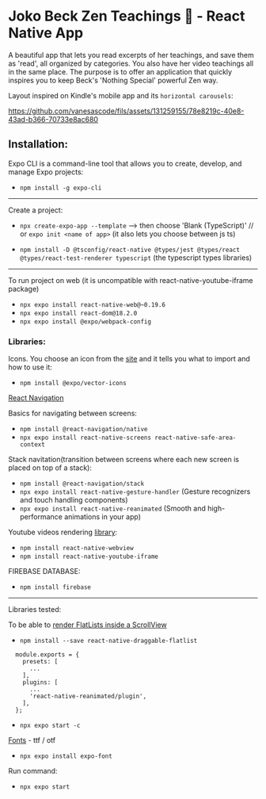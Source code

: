 # Joko Beck Zen Teachings 🌸 - React Native App

A beautiful app that lets you read excerpts of her teachings, and save them as 'read', all organized by categories. You also have her video teachings all in the same place. The purpose is to offer an application that quickly inspires you to keep Beck's 'Nothing Special' powerful Zen way.

Layout inspired on Kindle's mobile app and its `horizontal carousels`:

https://github.com/vanesascode/fils/assets/131259155/78e8219c-40e8-43ad-b366-70733e8ac680

## Installation:

Expo CLI is a command-line tool that allows you to create, develop, and manage Expo projects:

- `npm install -g expo-cli`

---

Create a project:

- `npx create-expo-app --template` --> then choose 'Blank (TypeScript)' // or `expo init <name of app>` (it also lets you choose between js ts)

- `npm install -D @tsconfig/react-native @types/jest @types/react @types/react-test-renderer typescript` (the typescript types libraries)

---

To run project on web (it is uncompatible with react-native-youtube-iframe package)

- `npx expo install react-native-web@~0.19.6 `
- `npx expo install react-dom@18.2.0 `
- `npx expo install @expo/webpack-config`

### Libraries:

Icons. You choose an icon from the [site](https://icons.expo.fyi/Index) and it tells you what to import and how to use it:

- `npm install @expo/vector-icons`

[React Navigation](https://reactnavigation.org/)

Basics for navigating between screens:

- `npm install @react-navigation/native`
- `npx expo install react-native-screens react-native-safe-area-context`

Stack navitation(transition between screens where each new screen is placed on top of a stack):

- `npm install @react-navigation/stack`
- `npx expo install react-native-gesture-handler` (Gesture recognizers and touch handling components)
- `npx expo install react-native-reanimated` (Smooth and high-performance animations in your app)

Youtube videos rendering [library](https://lonelycpp.github.io/react-native-youtube-iframe/install):

- `npm install react-native-webview`
- `npm install react-native-youtube-iframe`

FIREBASE DATABASE:

- `npm install firebase`

---

Libraries tested:

To be able to [render FlatLists inside a ScrollView](https://github.com/computerjazz/react-native-draggable-flatlist/blob/main/README.md)

- `npm install --save react-native-draggable-flatlist`

```
  module.exports = {
    presets: [
      ...
    ],
    plugins: [
      ...
      'react-native-reanimated/plugin',
    ],
  };
```

- `npx expo start -c`

[Fonts](https://docs.expo.dev/versions/latest/sdk/font/) - ttf / otf

- `npx expo install expo-font`

Run command:

- `npx expo start`
